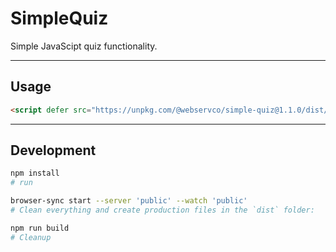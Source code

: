 # SimpleQuiz

Simple JavaScipt quiz functionality.

---

## Usage

```html
<script defer src="https://unpkg.com/@webservco/simple-quiz@1.1.0/dist/SimpleQuiz.min.js"></script>
```

---

## Development

```sh
npm install
# run

browser-sync start --server 'public' --watch 'public'
# Clean everything and create production files in the `dist` folder:

npm run build
# Cleanup
```

